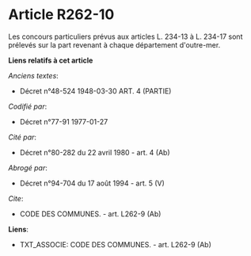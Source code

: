 # Article R262-10

Les concours particuliers prévus aux articles L. 234-13 à L. 234-17 sont prélevés sur la part revenant à chaque département
d'outre-mer.

**Liens relatifs à cet article**

_Anciens textes_:

  - Décret n°48-524 1948-03-30 ART. 4 (PARTIE)

_Codifié par_:

  - Décret n°77-91 1977-01-27

_Cité par_:

  - Décret n°80-282 du 22 avril 1980 - art. 4 (Ab)

_Abrogé par_:

  - Décret n°94-704 du 17 août 1994 - art. 5 (V)

_Cite_:

  - CODE DES COMMUNES. - art. L262-9 (Ab)

**Liens**:

  - TXT_ASSOCIE: CODE DES COMMUNES. - art. L262-9 (Ab)
